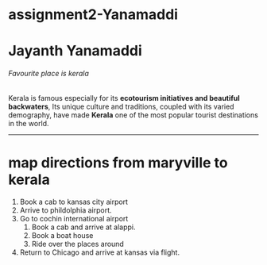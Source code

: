 # assignment2-Yanamaddi
# Jayanth Yanamaddi
###### Favourite place is kerala
 Kerala is famous especially for its **ecotourism initiatives and beautiful backwaters**, Its unique culture and traditions, coupled with its varied demography, have made **Kerala** one of the most popular tourist destinations in the world.

---

# map directions from maryville to kerala 
1. Book a cab to kansas city airport
2. Arrive to phildolphia airport.
3. Go to cochin international airport
   1. Book a cab and arrive at alappi.
   2. Book a boat house
   3. Ride over the places around
4. Return to Chicago and arrive at kansas via flight.


 